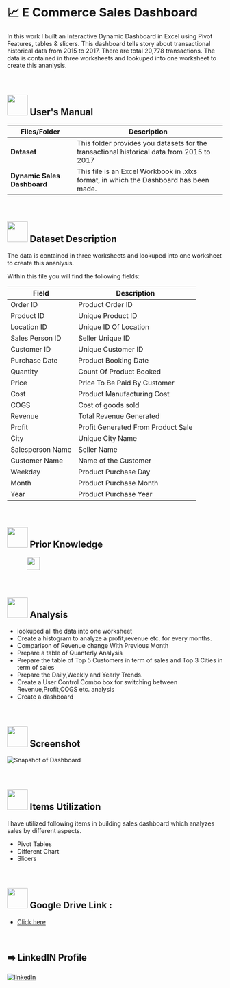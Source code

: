 # :chart_with_upwards_trend: E Commerce Sales Dashboard


In this work I built an Interactive Dynamic Dashboard in Excel using Pivot Features, tables & slicers.
This dashboard tells story about transactional historical data from 2015 to 2017. There are total 20,778 transactions. The data is contained in three worksheets and lookuped into one worksheet to create this ananlysis.

<br>

## <img src=https://user-images.githubusercontent.com/106439762/181935629-b3c47bd3-77fb-4431-a11c-ff8ba0942b63.gif  width="48" height="48"> User's Manual

<table>
<thead>
<tr>
<th>Files/Folder</th>
<th>Description</th>
</tr>
</thead>
<tbody>
<tr>
<td><strong>Dataset</strong></td>
<td>This folder provides you datasets for the transactional historical data from 2015 to 2017 </td>
</tr>
<tr>
<td><strong>Dynamic Sales Dashboard</strong></td>
<td>This file is an Excel Workbook in .xlxs format, in which the Dashboard has been made.</td>
</tr>
</tbody>
</table>

<br>

## <img src=https://user-images.githubusercontent.com/106439762/181935629-b3c47bd3-77fb-4431-a11c-ff8ba0942b63.gif  width="48" height="48"> Dataset Description

The data is contained in three worksheets and lookuped into one worksheet to create this ananlysis.

Within this file you will find the following fields:

| Field         | Description |
| ------------- | ------------- |
| Order ID      | Product Order ID |
| Product ID    | Unique Product ID |
| Location ID   | Unique ID Of Location|
| Sales Person ID | Seller Unique ID|
| Customer ID   | Unique Customer ID |
| Purchase Date | Product Booking Date  |
| Quantity      | Count Of Product Booked|
| Price         | Price To Be Paid By Customer |
| Cost          | Product Manufacturing Cost |
| COGS          | Cost of goods sold |
| Revenue       | Total Revenue Generated |
| Profit        | Profit Generated From Product Sale |
| City          | Unique City Name  |
| Salesperson Name | Seller Name |
| Customer Name | Name of the Customer |
| Weekday       | Product Purchase Day |
| Month         | Product Purchase Month |
| Year          | Product Purchase Year |

<br>

## <img src=https://user-images.githubusercontent.com/106439762/178803205-47a08ce7-2187-4f96-b301-a2b68690619a.gif  width="48" height="48"> Prior Knowledge

<p align = "left">   &emsp;&emsp;&emsp; <img height = "30" src = "https://img.shields.io/badge/MS-EXCEL-%3CGREEN%3E"> </p>

<br>

## <img src=https://user-images.githubusercontent.com/106439762/178428775-03d67679-9aa4-4b08-91e9-6eb6ed8faf66.gif  width="48" height="48"> Analysis

- lookuped all the data into one worksheet
- Create a histogram to analyze a profit,revenue etc. for every months.
- Comparison of Revenue change With Previous Month
- Prepare a table of Quanterly Analysis
- Prepare the table of Top 5 Customers in term of sales and Top 3 Cities in term of sales
- Prepare the Daily,Weekly and Yearly Trends.
- Create a User Control Combo box for switching between Revenue,Profit,COGS etc. analysis
- Create a dashboard

<br>

## <img src=https://camo.githubusercontent.com/2d618acb10c0499b4dac42891f2b152e43b1a6ce6d95cc5f4915a2b0f56a5e89/68747470733a2f2f7777772e676574636c6f75646170702e636f6d2f77702d636f6e74656e742f75706c6f6164732f323032312f30332f3561656262393532653438363763653133663464333038665f6c6170746f705f6769665f7472616e732e676966  width="48" height="48" > Screenshot

![Snapshot of Dashboard](https://user-images.githubusercontent.com/79499162/185386189-6e022938-8fb6-425a-b4a0-3ee040219bca.jpg)

<br>


## <img src=https://user-images.githubusercontent.com/106439762/178804195-d9db61fb-b2cf-4c8f-bfc3-214cfe0f534c.gif width="48" height="48"> Items Utilization

I have utilized following items in building sales dashboard which analyzes sales by different aspects.
- Pivot Tables
- Different Chart
- Slicers 

<br>

## <img src=https://user-images.githubusercontent.com/106439762/178810087-8f7f8272-0cb8-40cb-a14c-be475569cf7d.gif width="48" height="48"> Google Drive Link :

- [Click here](https://drive.google.com/drive/folders/1_Ol5ineORivJsio3zKRT9WZo6CKixDmz?usp=sharing)

<br>


##  :arrow_right: LinkedIN Profile

[![linkedin](https://img.shields.io/badge/linkedin-0A66C2?style=for-the-badge&logo=linkedin&logoColor=white)](https://www.linkedin.com/in/dipanjan-maity/)
